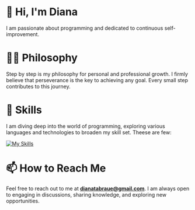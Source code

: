 # 👋 Hi, I'm Diana
I am passionate about programming and dedicated to continuous self-improvement.

# 👩‍💻 Philosophy
 Step by step is my philosophy for personal and professional growth. I firmly believe that perseverance is the key to achieving any goal. Every small step contributes to this journey.

# 🚀 Skills 
I am diving deep into the world of programming, exploring various languages and technologies to broaden my skill set. Theese are few:

[![My Skills](https://skillicons.dev/icons?i=js,ts,html,css,nodejs,react,mongodb,mysql&theme=light)](https://skillicons.dev)

# 📫 How to Reach Me
Feel free to reach out to me at **dianatabraue@gmail.com**. I am always open to engaging in discussions, sharing knowledge, and exploring new opportunities.

<!---
tabraue/tabraue is a ✨ special ✨ repository because its `README.md` (this file) appears on your GitHub profile.
You can click the Preview link to take a look at your changes.
- 💞️ I’m looking to collaborate on ...
- 👀 I’m interested in technology
--->
